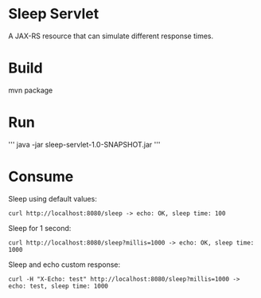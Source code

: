 # Sleep Servlet

A JAX-RS resource that can simulate different response times.

# Build

mvn package

# Run

'''
java -jar sleep-servlet-1.0-SNAPSHOT.jar
'''

# Consume

Sleep using default values:
```
curl http://localhost:8080/sleep -> echo: OK, sleep time: 100
```

Sleep for 1 second:
```
curl http://localhost:8080/sleep?millis=1000 -> echo: OK, sleep time: 1000
```

Sleep and echo custom response:
```
curl -H "X-Echo: test" http://localhost:8080/sleep?millis=1000 -> echo: test, sleep time: 1000
```

